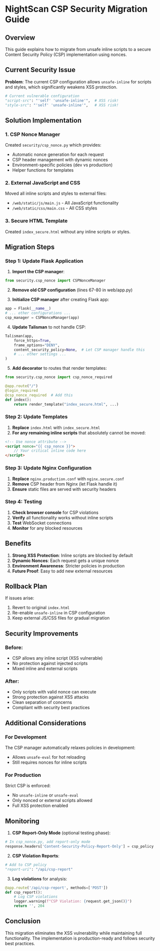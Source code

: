 # NightScan CSP Security Migration Guide

## Overview

This guide explains how to migrate from unsafe inline scripts to a secure Content Security Policy (CSP) implementation using nonces.

## Current Security Issue

**Problem**: The current CSP configuration allows `unsafe-inline` for scripts and styles, which significantly weakens XSS protection.

```python
# Current vulnerable configuration
"script-src": "'self' 'unsafe-inline'",  # XSS risk!
"style-src": "'self' 'unsafe-inline'",   # XSS risk!
```

## Solution Implementation

### 1. CSP Nonce Manager

Created `security/csp_nonce.py` which provides:
- Automatic nonce generation for each request
- CSP header management with dynamic nonces
- Environment-specific policies (dev vs production)
- Helper functions for templates

### 2. External JavaScript and CSS

Moved all inline scripts and styles to external files:
- `/web/static/js/main.js` - All JavaScript functionality
- `/web/static/css/main.css` - All CSS styles

### 3. Secure HTML Template

Created `index_secure.html` without any inline scripts or styles.

## Migration Steps

### Step 1: Update Flask Application

1. **Import the CSP manager**:
```python
from security.csp_nonce import CSPNonceManager
```

2. **Remove old CSP configuration** (lines 67-80 in web/app.py)

3. **Initialize CSP manager** after creating Flask app:
```python
app = Flask(__name__)
# ... other configurations ...
csp_manager = CSPNonceManager(app)
```

4. **Update Talisman** to not handle CSP:
```python
Talisman(app, 
    force_https=True, 
    frame_options="DENY",
    content_security_policy=None,  # Let CSP manager handle this
    # ... other settings ...
)
```

5. **Add decorator** to routes that render templates:
```python
from security.csp_nonce import csp_nonce_required

@app.route("/")
@login_required
@csp_nonce_required  # Add this
def index():
    return render_template("index_secure.html", ...)
```

### Step 2: Update Templates

1. **Replace** `index.html` with `index_secure.html`
2. **For any remaining inline scripts** that absolutely cannot be moved:
```html
<!-- Use nonce attribute -->
<script nonce="{{ csp_nonce }}">
    // Your critical inline code here
</script>
```

### Step 3: Update Nginx Configuration

1. **Replace** `nginx.production.conf` with `nginx.secure.conf`
2. **Remove** CSP header from Nginx (let Flask handle it)
3. **Ensure** static files are served with security headers

### Step 4: Testing

1. **Check browser console** for CSP violations
2. **Verify** all functionality works without inline scripts
3. **Test** WebSocket connections
4. **Monitor** for any blocked resources

## Benefits

1. **Strong XSS Protection**: Inline scripts are blocked by default
2. **Dynamic Nonces**: Each request gets a unique nonce
3. **Environment Awareness**: Stricter policies in production
4. **Future Proof**: Easy to add new external resources

## Rollback Plan

If issues arise:
1. Revert to original `index.html`
2. Re-enable `unsafe-inline` in CSP configuration
3. Keep external JS/CSS files for gradual migration

## Security Improvements

### Before:
- CSP allows any inline script (XSS vulnerable)
- No protection against injected scripts
- Mixed inline and external scripts

### After:
- Only scripts with valid nonce can execute
- Strong protection against XSS attacks
- Clean separation of concerns
- Compliant with security best practices

## Additional Considerations

### For Development

The CSP manager automatically relaxes policies in development:
- Allows `unsafe-eval` for hot reloading
- Still requires nonces for inline scripts

### For Production

Strict CSP is enforced:
- No `unsafe-inline` or `unsafe-eval`
- Only nonced or external scripts allowed
- Full XSS protection enabled

## Monitoring

1. **CSP Report-Only Mode** (optional testing phase):
```python
# In csp_nonce.py, add report-only mode
response.headers['Content-Security-Policy-Report-Only'] = csp_policy
```

2. **CSP Violation Reports**:
```python
# Add to CSP policy
"report-uri": "/api/csp-report"
```

3. **Log violations** for analysis:
```python
@app.route('/api/csp-report', methods=['POST'])
def csp_report():
    # Log CSP violations
    logger.warning(f"CSP Violation: {request.get_json()}")
    return '', 204
```

## Conclusion

This migration eliminates the XSS vulnerability while maintaining full functionality. The implementation is production-ready and follows security best practices.